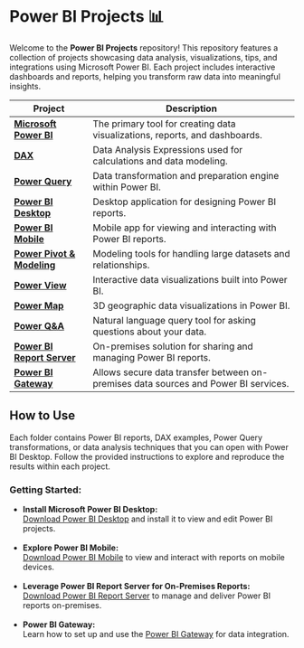 # Power BI Projects 📊

<p>
Welcome to the <strong>Power BI Projects</strong> repository! This repository features a collection of projects showcasing data analysis, visualizations, tips, and integrations using Microsoft Power BI. Each project includes interactive dashboards and reports, helping you transform raw data into meaningful insights.
</p>
<table>
  <thead>
    <tr>
      <th>Project</th>
      <th>Description</th>
    </tr>
  </thead>
  <tbody>
    <tr>
      <td><a href="./Microsoft_Power_BI"><strong>Microsoft Power BI</strong></a></td>
      <td>The primary tool for creating data visualizations, reports, and dashboards.</td>
    </tr>
    <tr>
      <td><a href="DAX"><strong>DAX</strong></a></td>
      <td>Data Analysis Expressions used for calculations and data modeling.</td>
    </tr>
    <tr>
      <td><a href="./Power_Query"><strong>Power Query</strong></a></td>
      <td>Data transformation and preparation engine within Power BI.</td>
    </tr>
    <tr>
      <td><a href="./Power_BI_Desktop"><strong>Power BI Desktop</strong></a></td>
      <td>Desktop application for designing Power BI reports.</td>
    </tr>
    <tr>
      <td><a href="./Power_BI_Mobile"><strong>Power BI Mobile</strong></a></td>
      <td>Mobile app for viewing and interacting with Power BI reports.</td>
    </tr>
    <tr>
      <td><a href="./Power_Pivot_Modeling"><strong>Power Pivot & Modeling</strong></a></td>
      <td>Modeling tools for handling large datasets and relationships.</td>
    </tr>
    <tr>
      <td><a href="./Power_View"><strong>Power View</strong></a></td>
      <td>Interactive data visualizations built into Power BI.</td>
    </tr>
    <tr>
      <td><a href="./Power_Map"><strong>Power Map</strong></a></td>
      <td>3D geographic data visualizations in Power BI.</td>
    </tr>
    <tr>
      <td><a href="./Power_QA"><strong>Power Q&A</strong></a></td>
      <td>Natural language query tool for asking questions about your data.</td>
    </tr>
    <tr>
      <td><a href="./Power_BI_Report_Server"><strong>Power BI Report Server</strong></a></td>
      <td>On-premises solution for sharing and managing Power BI reports.</td>
    </tr>
    <tr>
      <td><a href="./Power_BI_Gateway"><strong>Power BI Gateway</strong></a></td>
      <td>Allows secure data transfer between on-premises data sources and Power BI services.</td>
    </tr>
  </tbody>
</table>

<h2>How to Use</h2>
<p>
Each folder contains Power BI reports, DAX examples, Power Query transformations, or data analysis techniques that you can open with Power BI Desktop. Follow the provided instructions to explore and reproduce the results within each project.
</p>

<h3>Getting Started:</h3>
<ul>
    <li>
        <strong>Install Microsoft Power BI Desktop:</strong><br>
        <a href="https://powerbi.microsoft.com/en-us/desktop/" target="_blank">Download Power BI Desktop</a> and install it to view and edit Power BI projects.
    </li>
    <br>
    <li>
        <strong>Explore Power BI Mobile:</strong><br>
        <a href="https://powerbi.microsoft.com/en-us/mobile/" target="_blank">Download Power BI Mobile</a> to view and interact with reports on mobile devices.
    </li>
    <br>
    <li>
        <strong>Leverage Power BI Report Server for On-Premises Reports:</strong><br>
        <a href="https://powerbi.microsoft.com/en-us/report-server/" target="_blank">Download Power BI Report Server</a> to manage and deliver Power BI reports on-premises.
    </li>
    <br>
    <li>
        <strong>Power BI Gateway:</strong><br>
        Learn how to set up and use the <a href="https://docs.microsoft.com/en-us/power-bi/connect-data/service-gateway-onprem" target="_blank">Power BI Gateway</a> for data integration.
    </li>
</ul>
